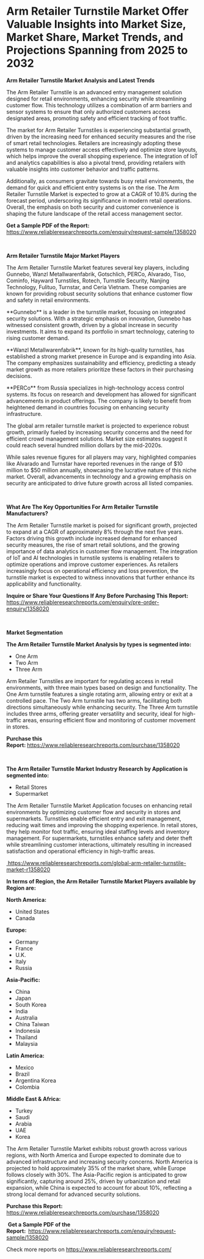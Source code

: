 <p><h1>Arm Retailer Turnstile Market Offer Valuable Insights into Market Size, Market Share, Market Trends, and Projections Spanning from 2025 to 2032</h1></p><p><strong>Arm Retailer Turnstile Market Analysis and Latest Trends</strong></p>
<p><p>The Arm Retailer Turnstile is an advanced entry management solution designed for retail environments, enhancing security while streamlining customer flow. This technology utilizes a combination of arm barriers and sensor systems to ensure that only authorized customers access designated areas, promoting safety and efficient tracking of foot traffic. </p><p>The market for Arm Retailer Turnstiles is experiencing substantial growth, driven by the increasing need for enhanced security measures and the rise of smart retail technologies. Retailers are increasingly adopting these systems to manage customer access effectively and optimize store layouts, which helps improve the overall shopping experience. The integration of IoT and analytics capabilities is also a pivotal trend, providing retailers with valuable insights into customer behavior and traffic patterns.</p><p>Additionally, as consumers gravitate towards busy retail environments, the demand for quick and efficient entry systems is on the rise. The Arm Retailer Turnstile Market is expected to grow at a CAGR of 10.8% during the forecast period, underscoring its significance in modern retail operations. Overall, the emphasis on both security and customer convenience is shaping the future landscape of the retail access management sector.</p></p>
<p><strong>Get a Sample PDF of the Report:&nbsp;</strong> <a href="https://www.reliableresearchreports.com/enquiry/request-sample/1358020?utm_campaign=2657&utm_medium=2&utm_source=Github&utm_content=ia&utm_term=11042025&utm_id=arm-retailer-turnstile">https://www.reliableresearchreports.com/enquiry/request-sample/1358020</a></p>
<p>&nbsp;</p>
<p><strong>Arm Retailer Turnstile Major Market Players</strong></p>
<p><p>The Arm Retailer Turnstile Market features several key players, including Gunnebo, Wanzl Metallwarenfabrik, Gotschlich, PERCo, Alvarado, Tiso, Cominfo, Hayward Turnstiles, Rotech, Turnstile Security, Nanjing Technology, Fulituo, Turnstar, and Ceria Vietnam. These companies are known for providing robust security solutions that enhance customer flow and safety in retail environments.</p><p>**Gunnebo** is a leader in the turnstile market, focusing on integrated security solutions. With a strategic emphasis on innovation, Gunnebo has witnessed consistent growth, driven by a global increase in security investments. It aims to expand its portfolio in smart technology, catering to rising customer demand.</p><p>**Wanzl Metallwarenfabrik**, known for its high-quality turnstiles, has established a strong market presence in Europe and is expanding into Asia. The company emphasizes sustainability and efficiency, predicting a steady market growth as more retailers prioritize these factors in their purchasing decisions.</p><p>**PERCo** from Russia specializes in high-technology access control systems. Its focus on research and development has allowed for significant advancements in product offerings. The company is likely to benefit from heightened demand in countries focusing on enhancing security infrastructure.</p><p>The global arm retailer turnstile market is projected to experience robust growth, primarily fueled by increasing security concerns and the need for efficient crowd management solutions. Market size estimates suggest it could reach several hundred million dollars by the mid-2020s.</p><p>While sales revenue figures for all players may vary, highlighted companies like Alvarado and Turnstar have reported revenues in the range of $10 million to $50 million annually, showcasing the lucrative nature of this niche market. Overall, advancements in technology and a growing emphasis on security are anticipated to drive future growth across all listed companies.</p></p>
<p>&nbsp;</p>
<p><strong>What Are The Key Opportunities For Arm Retailer Turnstile Manufacturers?</strong></p>
<p><p>The Arm Retailer Turnstile market is poised for significant growth, projected to expand at a CAGR of approximately 8% through the next five years. Factors driving this growth include increased demand for enhanced security measures, the rise of smart retail solutions, and the growing importance of data analytics in customer flow management. The integration of IoT and AI technologies in turnstile systems is enabling retailers to optimize operations and improve customer experiences. As retailers increasingly focus on operational efficiency and loss prevention, the turnstile market is expected to witness innovations that further enhance its applicability and functionality.</p></p>
<p><strong>Inquire or Share Your Questions If Any Before Purchasing This Report:</strong> <a href="https://www.reliableresearchreports.com/enquiry/pre-order-enquiry/1358020?utm_campaign=2657&utm_medium=2&utm_source=Github&utm_content=ia&utm_term=11042025&utm_id=arm-retailer-turnstile">https://www.reliableresearchreports.com/enquiry/pre-order-enquiry/1358020</a></p>
<p>&nbsp;</p>
<p><strong>Market Segmentation</strong></p>
<p><strong>The Arm Retailer Turnstile Market Analysis by types is segmented into:</strong></p>
<p><ul><li>One Arm</li><li>Two Arm</li><li>Three Arm</li></ul></p>
<p><p>Arm Retailer Turnstiles are important for regulating access in retail environments, with three main types based on design and functionality. The One Arm turnstile features a single rotating arm, allowing entry or exit at a controlled pace. The Two Arm turnstile has two arms, facilitating both directions simultaneously while enhancing security. The Three Arm turnstile includes three arms, offering greater versatility and security, ideal for high-traffic areas, ensuring efficient flow and monitoring of customer movement in stores.</p></p>
<p><strong>Purchase this Report:&nbsp;</strong><a href="https://www.reliableresearchreports.com/purchase/1358020?utm_campaign=2657&utm_medium=2&utm_source=Github&utm_content=ia&utm_term=11042025&utm_id=arm-retailer-turnstile">https://www.reliableresearchreports.com/purchase/1358020</a></p>
<p>&nbsp;</p>
<p><strong>The Arm Retailer Turnstile Market Industry Research by Application is segmented into:</strong></p>
<p><ul><li>Retail Stores</li><li>Supermarket</li></ul></p>
<p><p>The Arm Retailer Turnstile Market Application focuses on enhancing retail environments by optimizing customer flow and security in stores and supermarkets. Turnstiles enable efficient entry and exit management, reducing wait times and improving the shopping experience. In retail stores, they help monitor foot traffic, ensuring ideal staffing levels and inventory management. For supermarkets, turnstiles enhance safety and deter theft while streamlining customer interactions, ultimately resulting in increased satisfaction and operational efficiency in high-traffic areas.</p></p>
<p><a href="https://www.reliableresearchreports.com/global-arm-retailer-turnstile-market-r1358020?utm_campaign=2657&utm_medium=2&utm_source=Github&utm_content=ia&utm_term=11042025&utm_id=arm-retailer-turnstile">&nbsp;https://www.reliableresearchreports.com/global-arm-retailer-turnstile-market-r1358020</a></p>
<p><strong>In terms of Region, the Arm Retailer Turnstile Market Players available by Region are:</strong></p>
<p>
    <p> <strong> North America: </strong>
        <ul>
            <li>United States</li>
            <li>Canada</li>
        </ul>
        </p> 
    <p> <strong> Europe: </strong>
        <ul>
            <li>Germany</li>
            <li>France</li>
            <li>U.K.</li>
            <li>Italy</li>
            <li>Russia</li>
        </ul>
        </p> 
    <p> <strong> Asia-Pacific: </strong>
        <ul>
            <li>China</li>
            <li>Japan</li>
            <li>South Korea</li>
            <li>India</li>
            <li>Australia</li>
            <li>China Taiwan</li>
            <li>Indonesia</li>
            <li>Thailand</li>
            <li>Malaysia</li>
        </ul>
        </p> 
    <p> <strong> Latin America: </strong>
        <ul>
            <li>Mexico</li>
            <li>Brazil</li>
            <li>Argentina Korea</li>
            <li>Colombia</li>
        </ul>
        </p> 
    <p> <strong> Middle East & Africa: </strong>
        <ul>
            <li>Turkey</li>
            <li>Saudi</li>
            <li>Arabia</li>
            <li>UAE</li>
            <li>Korea</li>
        </ul>
    </p>
    </p>
<p><p>The Arm Retailer Turnstile Market exhibits robust growth across various regions, with North America and Europe expected to dominate due to advanced infrastructure and increasing security concerns. North America is projected to hold approximately 35% of the market share, while Europe follows closely with 30%. The Asia-Pacific region is anticipated to grow significantly, capturing around 25%, driven by urbanization and retail expansion, while China is expected to account for about 10%, reflecting a strong local demand for advanced security solutions.</p></p>
<p><strong>Purchase this Report: </strong><a href="https://www.reliableresearchreports.com/purchase/1358020?utm_campaign=2657&utm_medium=2&utm_source=Github&utm_content=ia&utm_term=11042025&utm_id=arm-retailer-turnstile">https://www.reliableresearchreports.com/purchase/1358020</a></p>
<p>&nbsp;<strong>Get a Sample PDF of the Report:&nbsp;&nbsp;</strong><a href="https://www.reliableresearchreports.com/enquiry/request-sample/1358020?utm_campaign=2657&utm_medium=2&utm_source=Github&utm_content=ia&utm_term=11042025&utm_id=arm-retailer-turnstile">https://www.reliableresearchreports.com/enquiry/request-sample/1358020</a></p>
<p><strong></strong></p>
<p>Check more reports on <a href="https://www.reliableresearchreports.com/?utm_campaign=2657&utm_medium=2&utm_source=Github&utm_content=ia&utm_term=11042025&utm_id=arm-retailer-turnstile">https://www.reliableresearchreports.com/</a></p>